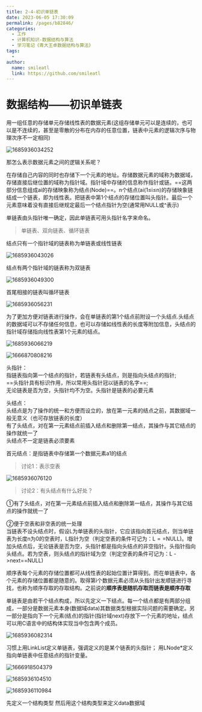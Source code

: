 ```yaml
---
title: 2-4-初识单链表
date: 2023-06-05 17:30:09
permalink: /pages/b82846/
categories: 
  - 工作
  - 计算机知识-数据结构与算法
  - 学习笔记《青大王卓数据结构与算法》
tags: 
  - 
author: 
  name: smileatl
  link: https://github.com/smileatl
---
```

数据结构——初识单链表
===========

用一组任意的存储单元存储线性表的数据元素(这组存储单元可以是连续的，也可以是不连续的，甚至是零散的分布在内存的任意位置，链表中元素的逻辑次序与物理次序不一定相同)

![1685936034252](/assets/1685936034252.png)

那怎么表示数据元素之间的逻辑关系呢？

在存储自己内容的同时也存储下一个元素的地址。存储数据元素的域称为数据域，存储直接后继位置的域称为指针域。指针域中存储的信息称作指针或链。==这两部分信息组成ai的存储映象称为结点(Node)==。n个结点(ai(1≤i≤n)的存储映象链结成一个链表，即为线性表。把链表中第1个结点的存储位置叫头指针。最后一个元素意味着没有直接后继规定最后一个结点指针为空(通常用NULL或^表示)

单链表由头指针唯一确定，因此单链表可用头指针名字来命名。



> 单链表、双向链表、循环链表

结点只有一个指针域的链表称为单链表或线性链表  

![1685936043026](/assets/1685936043026.png)

结点有两个指针域的链表称为双链表

![1685936049300](/assets/1685936049300.png)

首尾相接的链表叫循环链表

![1685936056231](/assets/1685936056231.png)

为了更加方便对链表进行操作，会在单链表的第1个结点前附设一个头结点.头结点的数据域可以不存储任何信息，也可以存储如线性表的长度等附加信息，头结点的指针域存储指向线性表第1个元素的结点。

![1685936066219](/assets/1685936066219.png)

![1666870808216](/assets/1666870808216.png)

头指针：  
指链表指向第一个结点的指针，若链表有头结点，则是指向头结点的指针;  
==头指针具有标识作用，所以常用头指针冠以链表的名字==;  
无论链表是否为空，头指针均不为空。头指针是链表的必要元素

头结点：  
头结点是为了操作的统一和方便而设立的，放在第一元素的结点之前，其数据域一般无意义（也可存放链表的长度）  
有了头结点，对在第一元素结点前插入结点和删除第一结点，其操作与其它结点的操作就统一了  
头结点不一定是链表必须要素

首元结点：是指链表中存储第一个数据元素a1的结点

> 讨论1：表示空表  

![1685936076120](/assets/1685936076120.png)

> 讨论2：有头结点有什么好处？

①有了头结点，对在第一元素结点前插入结点和删除第一结点，其操作与其它结点的操作就统一了

②便于空表和非空表的统一处理  
当链表不设头结点时，假设L为单链表的头指针，它应该指向首元结点，则当单链表为长度n为0的空表时，L指针为空（判定空表的条件可记为：L$==$NULL)。增加头结点后，无论链表是否为空，头指针都是指向头结点的非空指针。头指针指向头结点。若为空表，则头结点的指针域为空（判定空表的条件可记为：L ->next==NULL)

顺序表每个元素的存储位置都可从线性表的起始位置计算得到。而在单链表中，各个元素的存储位置都是随意的。取得第i个数据元素必须从头指针出发顺链进行寻找，也称为顺序存取的存取结构。之前说的**顺序表是随机存取而链表是顺序存取**

单链表是由若干个结点构成，所以先定义一下结点。每一个结点都是有两部分组成，一部分是数据元素本身(数据域data)其数据类型根据实际问题的需要确定。另一部分是指向下一个元素(结点)的指针(指针域next)存放下一个元素的地址，结点可以用C语言中的结构体实现当中包含两个成员。

![1685936082314](/assets/1685936082314.png)



习惯上用LinkList定义单链表，强调定义的是某个链表的头指针；
用LNode*定义指向单链表中任意结点的指针变量。

![1666918504379](/assets/1666918504379.png)



![1685936104510](/assets/1685936104510.png)

![1685936110984](/assets/1685936110984.png)

先定义一个结构类型
然后用这个结构类型来定义data数据域

  

